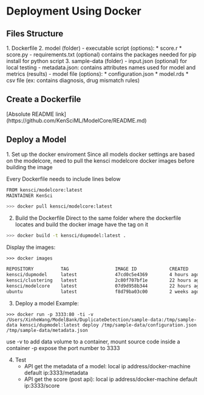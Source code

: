 
<h1>Deployment Using Docker</h1>

<h2>Files Structure</h2>
1. Dockerfile
2. model (folder)
	- executable script (options):
		* score.r
		* score.py
	- requirements.txt (optional) contains the packages needed for pip install for python script
3. sample-data (folder)
	- input.json (optional) for local testing
	- metadata.json: contains attributes names used for model and metrics (results)
	- model file (options): 
		* configuration.json
		* model.rds
		* csv file (ex: contains diagnosis, drug mismatch rules)

<h2>Create a Dockerfile</h2>
[Absolute README link](https://github.com/KenSciML/ModelCore/README.md)

<h2>Deploy a Model</h2>
1. Set up the docker enviroment 
Since all models docker settings are based on the modelcore, need to pull the kensci modelcore docker images before building the image 

Every Dockerfile needs to include lines below
```bash
FROM kensci/modelcore:latest
MAINTAINER KenSci
```

```bash
>>> docker pull kensci/modelcore:latest
```
2. Build the Dockerfile
Direct to the same folder where the dockerfile locates and build the docker image have the tag on it 
```bash
>>> docker build -t kensci/dupmodel:latest .
```
Display the images:
```
>>> docker images
```
``` bash
REPOSITORY          TAG                 IMAGE ID            CREATED             SIZE
kensci/dupmodel     latest              47cd0c5e4369        4 hours ago         710.7 MB
kensci/clustering   latest              2c80f707bf1e        22 hours ago        763.6 MB
kensci/modelcore    latest              07d9d958b344        22 hours ago        462.8 MB
ubuntu              latest              f8d79ba03c00        2 weeks ago         126.4 MB
```

3. Deploy a model
Example:
```
>>> docker run -p 3333:80 -ti -v /Users/XinheWang/ModelBank/DuplicateDetection/sample-data:/tmp/sample-data kensci/dupmodel:latest deploy /tmp/sample-data/configuration.json /tmp/sample-data/metadata.json
```

use -v to add data volume to a container, mount source code inside a container
-p expose the port number to 3333

4. Test
	- API get the metadata of a model: local ip address/docker-machine default ip:3333/metadata
	- API get the score  (post api): local ip address/docker-machine default ip:3333/score






